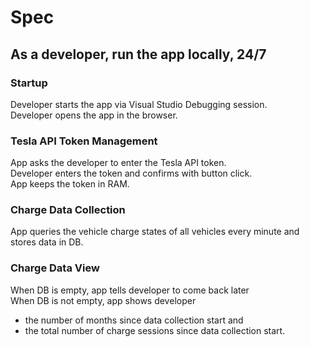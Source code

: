 # Spec

## As a developer, run the app locally, 24/7 

### Startup

Developer starts the app via Visual Studio Debugging session.  
Developer opens the app in the browser.

### Tesla API Token Management

App asks the developer to enter the Tesla API token.  
Developer enters the token and confirms with button click.  
App keeps the token in RAM.

### Charge Data Collection

App queries the vehicle charge states of all vehicles every minute and stores data in DB.

### Charge Data View

When DB is empty, app tells developer to come back later  
When DB is not empty, app shows developer
- the number of months since data collection start and
- the total number of charge sessions since data collection start.
